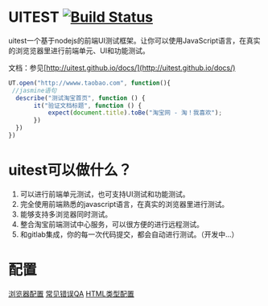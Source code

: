 # UITEST [![Build Status](http://uitest.taobao.net:7070/uitest/uitest/result.png)](http://uitest.taobao.net:7070/uitest/uitest)

uitest一个基于nodejs的前端UI测试框架。让你可以使用JavaScript语言，在真实的浏览览器里进行前端单元、UI和功能测试。

文档：参见[http://uitest.github.io/docs/](http://uitest.github.io/docs/)

```javascript
UT.open("http://wwww.taobao.com", function(){
 //jasmine语句
  describe("测试淘宝首页", function () {
       it("验证文档标题", function () {
           expect(document.title).toBe("淘宝网 - 淘！我喜欢");
       })
  })
})
```
# uitest可以做什么？

 1.	可以进行前端单元测试，也可支持UI测试和功能测试。
 2.	完全使用前端熟悉的javascript语言，在真实的浏览器里进行测试。
 3.	能够支持多浏览器同时测试。
 4. 整合淘宝前端测试中心服务，可以很方便的进行远程测试。
 5. 和gitlab集成，你的每一次代码提交，都会自动进行测试。（开发中...）

# 配置

[浏览器配置](http://gitlab.alibaba-inc.com/uitest/uitest/blob/master/docs/bowers.md)
[常见错误QA](http://gitlab.alibaba-inc.com/uitest/uitest/blob/master/docs/errors.md)
[HTML类型配置](http://gitlab.alibaba-inc.com/uitest/uitest/blob/master/docs/html.md)